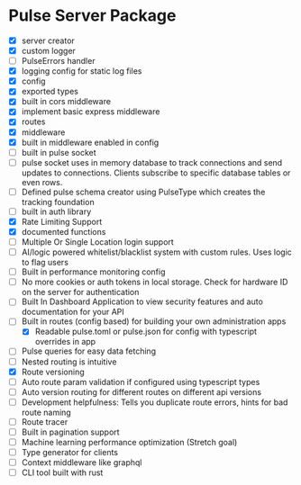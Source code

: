 # Pulse Server Package

- [x] server creator
- [x] custom logger
- [ ] PulseErrors handler
- [x] logging config for static log files
- [x] config
- [x] exported types
- [x] built in cors middleware
- [x] implement basic express middleware
- [x] routes
- [x] middleware
- [x] built in middleware enabled in config
- [ ] built in pulse socket
- [ ] pulse socket uses in memory database to track connections and send updates to connections. Clients subscribe to specific database tables or even rows.
- [ ] Defined pulse schema creator using PulseType which creates the tracking foundation
- [ ] built in auth library
- [x] Rate Limiting Support
- [x] documented functions
- [ ] Multiple Or Single Location login support
- [ ] AI/logic powered whitelist/blacklist system with custom rules. Uses logic to flag users
- [ ] Built in performance monitoring config
- [ ] No more cookies or auth tokens in local storage. Check for hardware ID on the server for authentication
- [ ] Built In Dashboard Application to view security features and auto documentation for your API
- [ ] Built in routes (config based) for building your own administration apps
  - [x] Readable pulse.toml or pulse.json for config with typescript overrides in app
- [ ] Pulse queries for easy data fetching
- [ ] Nested routing is intuitive
- [x] Route versioning
- [ ] Auto route param validation if configured using typescript types
- [ ] Auto version routing for different routes on different api versions
- [ ] Development helpfulness: Tells you duplicate route errors, hints for bad route naming
- [ ] Route tracer
- [ ] Built in pagination support
- [ ] Machine learning performance optimization (Stretch goal)
- [ ] Type generator for clients
- [ ] Context middleware like graphql
- [ ] CLI tool built with rust
